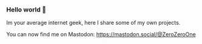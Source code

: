 ### Hello world 👋

Im your average internet geek, here I share some of my own projects.

You can now find me on Mastodon: <a rel="me" href="https://mastodon.social/@ZeroZeroOne">https://mastodon.social/@ZeroZeroOne</a>
